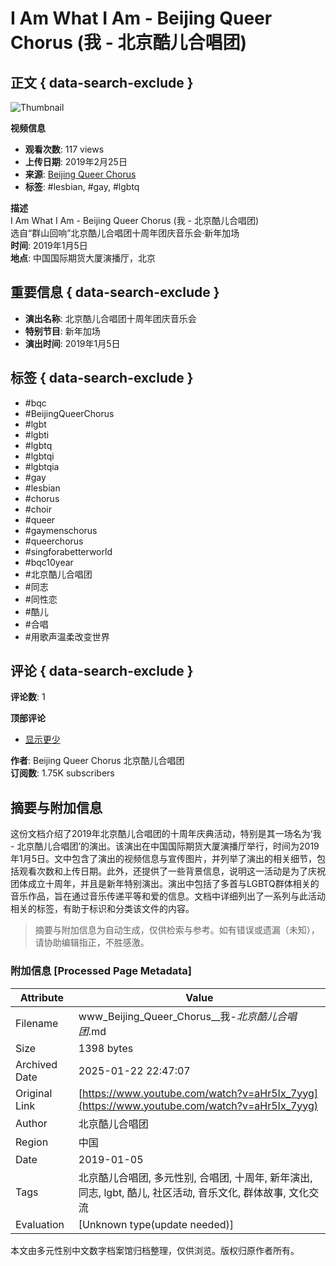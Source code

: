 # I Am What I Am - Beijing Queer Chorus (我 - 北京酷儿合唱团)

## 正文 { data-search-exclude }


![Thumbnail](https://i.ytimg.com/vi/09pssl5urg8/hqdefault.jpg?sqp=-oaymwEmCKgBEF5IWvKriqkDGQgBFQAAiEIYAdgBAeIBCggYEAIYBjgBQAE=&rs=AOn4CLDGgXwKzBFfDj6AN7XPk0doQybHlg)

**视频信息**  
- **观看次数**: 117 views  
- **上传日期**: 2019年2月25日  
- **来源**: [Beijing Queer Chorus](https://www.youtube.com/@BeijingQueerChorus)  
- **标签**: #lesbian, #gay, #lgbtq  

**描述**  
I Am What I Am - Beijing Queer Chorus (我 - 北京酷儿合唱团)  
选自“群山回响”北京酷儿合唱团十周年团庆音乐会·新年加场  
**时间**: 2019年1月5日  
**地点**: 中国国际期货大厦演播厅，北京  

## 重要信息 { data-search-exclude }
- **演出名称**: 北京酷儿合唱团十周年团庆音乐会  
- **特别节目**: 新年加场  
- **演出时间**: 2019年1月5日  

## 标签 { data-search-exclude }
- #bqc
- #BeijingQueerChorus
- #lgbt
- #lgbti
- #lgbtq
- #lgbtqi
- #lgbtqia
- #gay
- #lesbian
- #chorus
- #choir
- #queer
- #gaymenschorus
- #queerchorus
- #singforabetterworld
- #bqc10year
- #北京酷儿合唱团
- #同志
- #同性恋
- #酷儿
- #合唱
- #用歌声温柔改变世界

## 评论 { data-search-exclude }
**评论数**: 1  

**顶部评论**  
- [显示更少](#)

**作者**: Beijing Queer Chorus 北京酷儿合唱团  
**订阅数**: 1.75K subscribers
<!-- tcd_original_link https://www.youtube.com/watch?v=aHr5Ix_7yyg -->


## 摘要与附加信息

<!-- tcd_abstract -->
这份文档介绍了2019年北京酷儿合唱团的十周年庆典活动，特别是其一场名为‘我 - 北京酷儿合唱团’的演出。该演出在中国国际期货大厦演播厅举行，时间为2019年1月5日。文中包含了演出的视频信息与宣传图片，并列举了演出的相关细节，包括观看次数和上传日期。此外，还提供了一些背景信息，说明这一活动是为了庆祝团体成立十周年，并且是新年特别演出。演出中包括了多首与LGBTQ群体相关的音乐作品，旨在通过音乐传递平等和爱的信息。文档中详细列出了一系列与此活动相关的标签，有助于标识和分类该文件的内容。
<!-- tcd_abstract_end -->

> 摘要与附加信息为自动生成，仅供检索与参考。如有错误或遗漏（未知），请协助编辑指正，不胜感激。

### 附加信息 [Processed Page Metadata]

| Attribute       | Value                                  |
|-----------------|----------------------------------------|
| Filename        | www_Beijing_Queer_Chorus__我-_北京酷儿合唱团_.md                             |
| Size            | 1398 bytes                           |
| Archived Date   | 2025-01-22 22:47:07                             |
| Original Link   | [https://www.youtube.com/watch?v=aHr5Ix_7yyg](https://www.youtube.com/watch?v=aHr5Ix_7yyg)                       |
| Author          | 北京酷儿合唱团                               |
| Region          | 中国                               |
| Date            | 2019-01-05                                 |
| Tags            | 北京酷儿合唱团, 多元性别, 合唱团, 十周年, 新年演出, 同志, lgbt, 酷儿, 社区活动, 音乐文化, 群体故事, 文化交流                                 |
| Evaluation            | [Unknown type(update needed)]                                 |
<!-- tcd_table_end -->

本文由多元性别中文数字档案馆归档整理，仅供浏览。版权归原作者所有。
